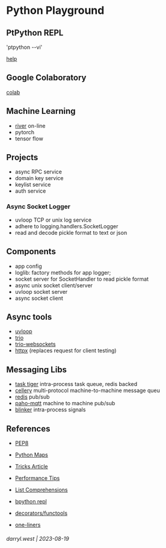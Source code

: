 # Python Playground


## PtPython REPL

'ptpython --vi'

[help](https://towardsdatascience.com/ptpython-a-better-python-repl-6e21df1eb648)

## Google Colaboratory

[colab](https://colab.research.google.com/)

## Machine Learning

* [river](https://pypi.org/project/river/) on-line
* pytorch
* tensor flow

## Projects

* async RPC service
* domain key service
* keylist service
* auth service

### Async Socket Logger

* uvloop TCP or unix log service
* adhere to logging.handlers.SocketLogger
* read and decode pickle format to text or json

## Components

* app config 
* loglib: factory methods for app logger; 
* socket server for SocketHandler to read pickle format
* async unix socket client/server
* uvloop socket server
* async socket client

## Async tools

* [uvloop](https://github.com/MagicStack/uvloop)
* [trio](https://trio.readthedocs.io/en/stable/index.html)
* [trio-websockets](https://github.com/python-trio/trio-websocket)
* [httpx](https://www.python-httpx.org/) (replaces request for client testing)

## Messaging Libs

* [task tiger](https://pypi.org/project/tasktiger/) intra-process task queue, redis backed
* [cellery](https://docs.celeryq.dev/en/stable/getting-started/introduction.html) multi-protocol machine-to-machine message queu
* [redis](https://blinker.readthedocs.io/en/stable/#blinker.base.Signal.connect_via) pub/sub
* [paho-mqtt](https://pypi.org/project/paho-mqtt/) machine to machine pub/sub
* [blinker](https://blinker.readthedocs.io/en/stable/#blinker.base.Signal.connect_via) intra-process signals

## References

* [PEP8](https://peps.python.org/pep-0008/)
* [Python Maps](https://www.geeksforgeeks.org/python-map-function/)
* [Tricks Article](https://towardsdatascience.com/5-python-tricks-that-distinguish-senior-developers-from-juniors-826d57ab3940)
* [Performance Tips](https://wiki.python.org/moin/PythonSpeed/PerformanceTips)
* [List Comprehensions](https://realpython.com/list-comprehension-python/)
* [bpython repl](https://docs.bpython-interpreter.org/en/latest/)

* [decorators/functools](https://towardsdatascience.com/python-decorators-for-data-science-6913f717669a)
* [one-liners](https://medium.com/@chenyumei8866/20-extremely-useful-single-line-python-codes-bc553ea4832a)

###### darryl.west | 2023-08-19

